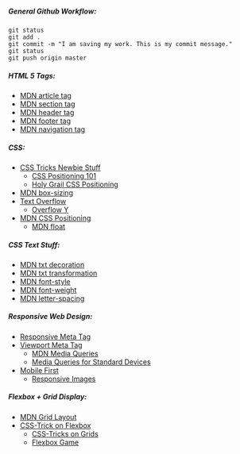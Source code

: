 ##### General Github Workflow:

```
git status
git add .
git commit -m "I am saving my work. This is my commit message."
git status
git push origin master
```

##### HTML 5 Tags:
  * [MDN article tag](https://developer.mozilla.org/en-US/docs/Web/HTML/Element/article)
  * [MDN section tag ](https://developer.mozilla.org/en-US/docs/Web/HTML/Element/section)
  * [MDN header tag](https://developer.mozilla.org/en-US/docs/Web/HTML/Element/header)
  * [MDN footer tag](https://developer.mozilla.org/en-US/docs/Web/HTML/Element/footer)
  * [MDN navigation tag](https://developer.mozilla.org/en-US/docs/Web/HTML/Element/nav)

##### CSS:
  * [CSS Tricks Newbie Stuff](https://css-tricks.com/little-css-stuff-newcomers-get-confused-about/)
	* [CSS Positioning 101](https://alistapart.com/article/css-positioning-101/)
	* [Holy Grail CSS Positioning](https://webdesign.tutsplus.com/tutorials/the-holy-grail-of-css-centering--cms-22114)
  * [MDN box-sizing](https://developer.mozilla.org/en-US/docs/Web/CSS/box-sizing)
  * [Text Overflow](https://developer.mozilla.org/en-US/docs/Web/CSS/text-overflow)
	* [Overflow Y](https://www.w3schools.com/cssref/tryit.asp?filename=trycss3_overflow-y)
  * [MDN CSS Positioning](https://developer.mozilla.org/en-US/docs/Web/CSS/position)
	* [MDN float](https://developer.mozilla.org/en-US/docs/Web/CSS/float)
##### CSS Text Stuff:
  * [MDN txt decoration](https://developer.mozilla.org/en-US/docs/Web/CSS/text-decoration)
  * [MDN txt transformation](https://developer.mozilla.org/en-US/docs/Web/CSS/text-transform)
  * [MDN font-style](https://developer.mozilla.org/en-US/docs/Web/CSS/font-style)
  * [MDN font-weight](https://developer.mozilla.org/en-US/docs/Web/CSS/font-weight)
  * [MDN letter-spacing](https://developer.mozilla.org/en-US/docs/Web/CSS/letter-spacing)
##### Responsive Web Design:
  * [Responsive Meta Tag](https://css-tricks.com/snippets/html/responsive-meta-tag/)
  * [Viewport Meta Tag](https://developer.mozilla.org/en-US/docs/Mozilla/Mobile/Viewport_meta_tag)
	* [MDN Media Queries](https://developer.mozilla.org/en-US/docs/Web/CSS/Media_Queries/Using_media_queries)
	* [Media Queries for Standard Devices](https://css-tricks.com/snippets/css/media-queries-for-standard-devices/)
  * [Mobile First](https://responsivedesign.is/strategy/page-layout/mobile-first/)
	* [Responsive Images](https://developer.mozilla.org/en-US/docs/Learn/HTML/Multimedia_and_embedding/Responsive_images)


##### Flexbox + Grid Display:
  * [MDN Grid Layout](https://developer.mozilla.org/en-US/docs/Web/CSS/CSS_Grid_Layout/Relationship_of_Grid_Layout)
  * [CSS-Trick on Flexbox](https://css-tricks.com/snippets/css/a-guide-to-flexbox/)
	* [CSS-Tricks on Grids](https://css-tricks.com/snippets/css/css-grid-starter-layouts/)
	* [Flexbox Game](https://flexbox.webflow.com/)
